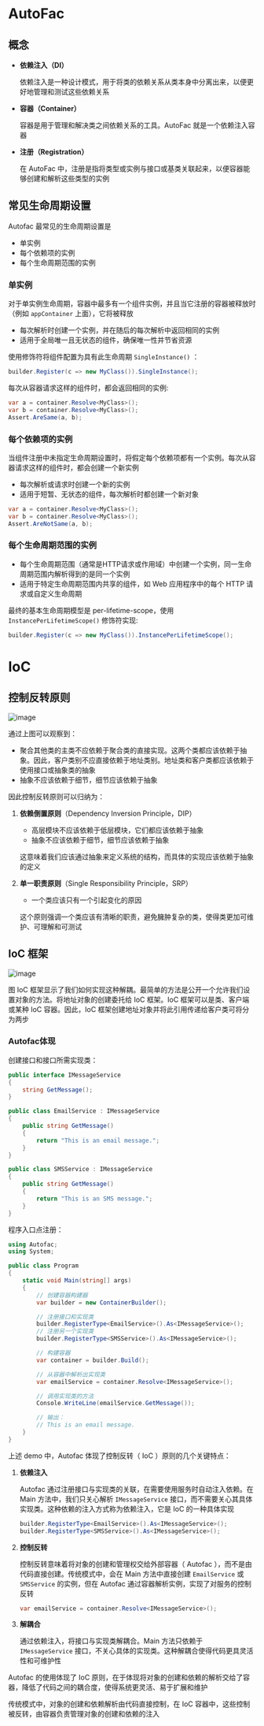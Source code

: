 # AutoFac

## 概念

- **依赖注入（DI）**

  依赖注入是一种设计模式，用于将类的依赖关系从类本身中分离出来，以便更好地管理和测试这些依赖关系

- **容器（Container）**

  容器是用于管理和解决类之间依赖关系的工具。AutoFac 就是一个依赖注入容器

- **注册（Registration）**

  在 AutoFac 中，注册是指将类型或实例与接口或基类关联起来，以便容器能够创建和解析这些类型的实例



## 常见生命周期设置

Autofac 最常见的生命周期设置是

- 单实例
- 每个依赖项的实例
- 每个生命周期范围的实例



### 单实例

对于单实例生命周期，容器中最多有一个组件实例，并且当它注册的容器被释放时（例如 `appContainer` 上面），它将被释放

- 每次解析时创建一个实例，并在随后的每次解析中返回相同的实例
- 适用于全局唯一且无状态的组件，确保唯一性并节省资源

使用修饰符将组件配置为具有此生命周期 `SingleInstance()` ：

```c#
builder.Register(c => new MyClass()).SingleInstance();
```



每次从容器请求这样的组件时，都会返回相同的实例:

```c#
var a = container.Resolve<MyClass>();
var b = container.Resolve<MyClass>();
Assert.AreSame(a, b);
```



### 每个依赖项的实例

当组件注册中未指定生命周期设置时，将假定每个依赖项都有一个实例。每次从容器请求这样的组件时，都会创建一个新实例

- 每次解析或请求时创建一个新的实例
- 适用于短暂、无状态的组件，每次解析时都创建一个新对象

```c#
var a = container.Resolve<MyClass>();
var b = container.Resolve<MyClass>();
Assert.AreNotSame(a, b);
```



### 每个生命周期范围的实例

- 每个生命周期范围（通常是HTTP请求或作用域）中创建一个实例，同一生命周期范围内解析得到的是同一个实例
- 适用于特定生命周期范围内共享的组件，如 Web 应用程序中的每个 HTTP 请求或自定义生命周期

最终的基本生命周期模型是 per-lifetime-scope，使用 `InstancePerLifetimeScope()` 修饰符实现:

```c#
builder.Register(c => new MyClass()).InstancePerLifetimeScope();
```



# IoC

## 控制反转原则
![image](https://github.com/htllog/StudyNotes/assets/118370026/8be7e77e-a07f-48de-b971-69f508848df0)


通过上图可以观察到：

- 聚合其他类的主类不应依赖于聚合类的直接实现。这两个类都应该依赖于抽象。因此，客户类别不应直接依赖于地址类别。地址类和客户类都应该依赖于使用接口或抽象类的抽象
- 抽象不应该依赖于细节，细节应该依赖于抽象

因此控制反转原则可以归纳为：

1. **依赖倒置原则**（Dependency Inversion Principle，DIP）

   - 高层模块不应该依赖于低层模块，它们都应该依赖于抽象
   - 抽象不应该依赖于细节，细节应该依赖于抽象

   这意味着我们应该通过抽象来定义系统的结构，而具体的实现应该依赖于抽象的定义

2. **单一职责原则**（Single Responsibility Principle，SRP）

   - 一个类应该只有一个引起变化的原因

   这个原则强调一个类应该有清晰的职责，避免臃肿复杂的类，使得类更加可维护、可理解和可测试



## IoC 框架
![image](https://github.com/htllog/StudyNotes/assets/118370026/c48c5c17-8ba2-4f2b-9787-b0bf42d66c33)


图 IoC 框架显示了我们如何实现这种解耦。最简单的方法是公开一个允许我们设置对象的方法。将地址对象的创建委托给 IoC 框架。IoC 框架可以是类、客户端或某种 IoC 容器。因此，IoC 框架创建地址对象并将此引用传递给客户类可将分为两步



### Autofac体现

创建接口和接口所需实现类：

```c#
public interface IMessageService
{
    string GetMessage();
}

public class EmailService : IMessageService
{
    public string GetMessage()
    {
        return "This is an email message.";
    }
}

public class SMSService : IMessageService
{
    public string GetMessage()
    {
        return "This is an SMS message.";
    }
}
```



程序入口点注册：

```c#
using Autofac;
using System;

public class Program
{
    static void Main(string[] args)
    {
        // 创建容器构建器
        var builder = new ContainerBuilder();

        // 注册接口和实现类
        builder.RegisterType<EmailService>().As<IMessageService>();
        // 注册另一个实现类
        builder.RegisterType<SMSService>().As<IMessageService>();

        // 构建容器
        var container = builder.Build();

        // 从容器中解析出实现类
        var emailService = container.Resolve<IMessageService>();

        // 调用实现类的方法
        Console.WriteLine(emailService.GetMessage());

        // 输出：
        // This is an email message.
    }
}
```



上述 demo 中，Autofac 体现了控制反转（ IoC ）原则的几个关键特点：

1. **依赖注入**

   Autofac 通过注册接口与实现类的关联，在需要使用服务时自动注入依赖。在 Main 方法中，我们只关心解析 `IMessageService` 接口，而不需要关心其具体实现类。这种依赖的注入方式称为依赖注入，它是 IoC 的一种具体实现

   ```c#
   builder.RegisterType<EmailService>().As<IMessageService>();
   builder.RegisterType<SMSService>().As<IMessageService>();
   ```

   

2. **控制反转**

   控制反转意味着将对象的创建和管理权交给外部容器（ Autofac ），而不是由代码直接创建。传统模式中，会在 Main 方法中直接创建 `EmailService` 或 `SMSService` 的实例，但在 Autofac 通过容器解析实例，实现了对服务的控制反转

   ```c#
   var emailService = container.Resolve<IMessageService>();
   ```

   

3. **解耦合**

   通过依赖注入，将接口与实现类解耦合。Main 方法只依赖于 `IMessageService` 接口，不关心具体的实现类。这种解耦合使得代码更具灵活性和可维护性



Autofac 的使用体现了 IoC 原则，在于体现将对象的创建和依赖的解析交给了容器，降低了代码之间的耦合度，使得系统更灵活、易于扩展和维护

传统模式中，对象的创建和依赖解析由代码直接控制，在 IoC 容器中，这些控制被反转，由容器负责管理对象的创建和依赖的注入

